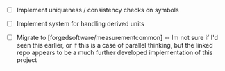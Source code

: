 - [ ] Implement uniqueness / consistency checks on symbols
- [ ] Implement system for handling derived units
- [ ] Migrate to [forgedsoftware/measurementcommon] -- Im not sure if I'd seen this earlier, or if this is a case of parallel thinking, but the linked repo appears to be a much further developed implementation of this project

